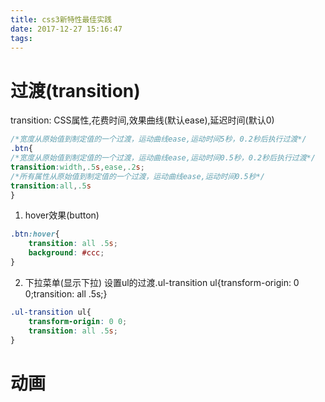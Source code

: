 ```yaml
---
title: css3新特性最佳实践
date: 2017-12-27 15:16:47
tags:
---
```

# 过渡(transition)
transition: CSS属性,花费时间,效果曲线(默认ease),延迟时间(默认0)
```css
/*宽度从原始值到制定值的一个过渡，运动曲线ease,运动时间5秒，0.2秒后执行过渡*/
.btn{
/*宽度从原始值到制定值的一个过渡，运动曲线ease,运动时间0.5秒，0.2秒后执行过渡*/
transition:width,.5s,ease,.2s;
/*所有属性从原始值到制定值的一个过渡，运动曲线ease,运动时间0.5秒*/
transition:all,.5s
}
```
1. hover效果(button)
```css
.btn:hover{
    transition: all .5s;
    background: #ccc;
}
```
2. 下拉菜单(显示下拉)
设置ul的过渡.ul-transition ul{transform-origin: 0 0;transition: all .5s;}
```css
.ul-transition ul{
    transform-origin: 0 0;
    transition: all .5s;
}
```
# 动画
